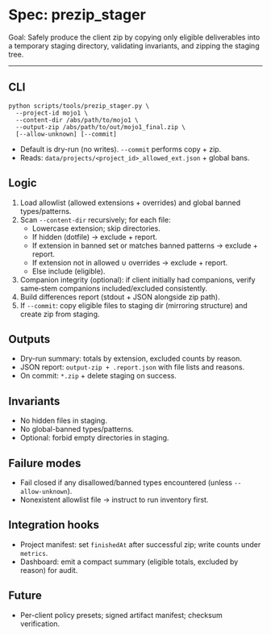 # Spec: prezip_stager

Goal: Safely produce the client zip by copying only eligible deliverables into a temporary staging directory, validating invariants, and zipping the staging tree.

---

## CLI
```
python scripts/tools/prezip_stager.py \
  --project-id mojo1 \
  --content-dir /abs/path/to/mojo1 \
  --output-zip /abs/path/to/out/mojo1_final.zip \
  [--allow-unknown] [--commit]
```

- Default is dry-run (no writes). `--commit` performs copy + zip.
- Reads: `data/projects/<project_id>_allowed_ext.json` + global bans.

## Logic
1) Load allowlist (allowed extensions + overrides) and global banned types/patterns.
2) Scan `--content-dir` recursively; for each file:
   - Lowercase extension; skip directories.
   - If hidden (dotfile) → exclude + report.
   - If extension in banned set or matches banned patterns → exclude + report.
   - If extension not in allowed ∪ overrides → exclude + report.
   - Else include (eligible).
3) Companion integrity (optional): if client initially had companions, verify same‑stem companions included/excluded consistently.
4) Build differences report (stdout + JSON alongside zip path).
5) If `--commit`: copy eligible files to staging dir (mirroring structure) and create zip from staging.

## Outputs
- Dry-run summary: totals by extension, excluded counts by reason.
- JSON report: `output-zip + .report.json` with file lists and reasons.
- On commit: `*.zip` + delete staging on success.

## Invariants
- No hidden files in staging.
- No global-banned types/patterns.
- Optional: forbid empty directories in staging.

## Failure modes
- Fail closed if any disallowed/banned types encountered (unless `--allow-unknown`).
- Nonexistent allowlist file → instruct to run inventory first.

## Integration hooks
- Project manifest: set `finishedAt` after successful zip; write counts under `metrics`.
- Dashboard: emit a compact summary (eligible totals, excluded by reason) for audit.

## Future
- Per-client policy presets; signed artifact manifest; checksum verification.
